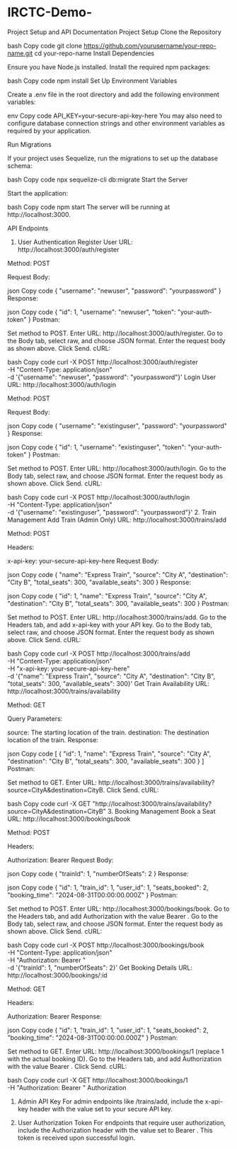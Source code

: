 # IRCTC-Demo-
Project Setup and API Documentation
Project Setup
Clone the Repository

bash
Copy code
git clone https://github.com/yourusername/your-repo-name.git
cd your-repo-name
Install Dependencies

Ensure you have Node.js installed. Install the required npm packages:

bash
Copy code
npm install
Set Up Environment Variables

Create a .env file in the root directory and add the following environment variables:

env
Copy code
API_KEY=your-secure-api-key-here
You may also need to configure database connection strings and other environment variables as required by your application.

Run Migrations

If your project uses Sequelize, run the migrations to set up the database schema:

bash
Copy code
npx sequelize-cli db:migrate
Start the Server

Start the application:

bash
Copy code
npm start
The server will be running at http://localhost:3000.

API Endpoints
1. User Authentication
Register User
URL: http://localhost:3000/auth/register

Method: POST

Request Body:

json
Copy code
{
  "username": "newuser",
  "password": "yourpassword"
}
Response:

json
Copy code
{
  "id": 1,
  "username": "newuser",
  "token": "your-auth-token"
}
Postman:

Set method to POST.
Enter URL: http://localhost:3000/auth/register.
Go to the Body tab, select raw, and choose JSON format.
Enter the request body as shown above.
Click Send.
cURL:

bash
Copy code
curl -X POST http://localhost:3000/auth/register \
     -H "Content-Type: application/json" \
     -d '{"username": "newuser", "password": "yourpassword"}'
Login User
URL: http://localhost:3000/auth/login

Method: POST

Request Body:

json
Copy code
{
  "username": "existinguser",
  "password": "yourpassword"
}
Response:

json
Copy code
{
  "id": 1,
  "username": "existinguser",
  "token": "your-auth-token"
}
Postman:

Set method to POST.
Enter URL: http://localhost:3000/auth/login.
Go to the Body tab, select raw, and choose JSON format.
Enter the request body as shown above.
Click Send.
cURL:

bash
Copy code
curl -X POST http://localhost:3000/auth/login \
     -H "Content-Type: application/json" \
     -d '{"username": "existinguser", "password": "yourpassword"}'
2. Train Management
Add Train (Admin Only)
URL: http://localhost:3000/trains/add

Method: POST

Headers:

x-api-key: your-secure-api-key-here
Request Body:

json
Copy code
{
  "name": "Express Train",
  "source": "City A",
  "destination": "City B",
  "total_seats": 300,
  "available_seats": 300
}
Response:

json
Copy code
{
  "id": 1,
  "name": "Express Train",
  "source": "City A",
  "destination": "City B",
  "total_seats": 300,
  "available_seats": 300
}
Postman:

Set method to POST.
Enter URL: http://localhost:3000/trains/add.
Go to the Headers tab, and add x-api-key with your API key.
Go to the Body tab, select raw, and choose JSON format.
Enter the request body as shown above.
Click Send.
cURL:

bash
Copy code
curl -X POST http://localhost:3000/trains/add \
     -H "Content-Type: application/json" \
     -H "x-api-key: your-secure-api-key-here" \
     -d '{"name": "Express Train", "source": "City A", "destination": "City B", "total_seats": 300, "available_seats": 300}'
Get Train Availability
URL: http://localhost:3000/trains/availability

Method: GET

Query Parameters:

source: The starting location of the train.
destination: The destination location of the train.
Response:

json
Copy code
[
  {
    "id": 1,
    "name": "Express Train",
    "source": "City A",
    "destination": "City B",
    "total_seats": 300,
    "available_seats": 300
  }
]
Postman:

Set method to GET.
Enter URL: http://localhost:3000/trains/availability?source=CityA&destination=CityB.
Click Send.
cURL:

bash
Copy code
curl -X GET "http://localhost:3000/trains/availability?source=CityA&destination=CityB"
3. Booking Management
Book a Seat
URL: http://localhost:3000/bookings/book

Method: POST

Headers:

Authorization: Bearer <user-auth-token>
Request Body:

json
Copy code
{
  "trainId": 1,
  "numberOfSeats": 2
}
Response:

json
Copy code
{
  "id": 1,
  "train_id": 1,
  "user_id": 1,
  "seats_booked": 2,
  "booking_time": "2024-08-31T00:00:00.000Z"
}
Postman:

Set method to POST.
Enter URL: http://localhost:3000/bookings/book.
Go to the Headers tab, and add Authorization with the value Bearer <user-auth-token>.
Go to the Body tab, select raw, and choose JSON format.
Enter the request body as shown above.
Click Send.
cURL:

bash
Copy code
curl -X POST http://localhost:3000/bookings/book \
     -H "Content-Type: application/json" \
     -H "Authorization: Bearer <user-auth-token>" \
     -d '{"trainId": 1, "numberOfSeats": 2}'
Get Booking Details
URL: http://localhost:3000/bookings/:id

Method: GET

Headers:

Authorization: Bearer <user-auth-token>
Response:

json
Copy code
{
  "id": 1,
  "train_id": 1,
  "user_id": 1,
  "seats_booked": 2,
  "booking_time": "2024-08-31T00:00:00.000Z"
}
Postman:

Set method to GET.
Enter URL: http://localhost:3000/bookings/1 (replace 1 with the actual booking ID).
Go to the Headers tab, and add Authorization with the value Bearer <user-auth-token>.
Click Send.
cURL:

bash
Copy code
curl -X GET http://localhost:3000/bookings/1 \
     -H "Authorization: Bearer <user-auth-token>"
Authorization
1. Admin API Key
For admin endpoints like /trains/add, include the x-api-key header with the value set to your secure API key.

2. User Authorization Token
For endpoints that require user authorization, include the Authorization header with the value set to Bearer <user-auth-token>. This token is received upon successful login.
